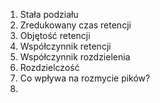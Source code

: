 1. Stała podziału
2. Zredukowany czas retencji
3. Objętość retencji
4. Współczynnik retencji
5. Współczynnik rozdzielenia
6. Rozdzielczość
7. Co wpływa na rozmycie pików?
8. 